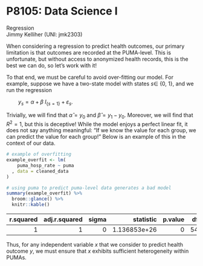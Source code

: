 P8105: Data Science I
================
Regression<br>Jimmy Kelliher (UNI: jmk2303)

<!------------------------------------------------------------------------------
Preamble
------------------------------------------------------------------------------->
<!------------------------------------------------------------------------------
Overview
------------------------------------------------------------------------------->

When considering a regression to predict health outcomes, our primary
limitation is that outcomes are recorded at the PUMA-level. This is
unfortunate, but without access to anonymized health records, this is
the best we can do, so let’s work with it!

To that end, we must be careful to avoid over-fitting our model. For
example, suppose we have a two-state model with states *s*∈ {0, 1}, and
we run the regression

        *y*<sub>*s*</sub> = *α* + *β*
*I*<sub>{*s* = 1}</sub> + *ε*<sub>*s*</sub>.

Trivially, we will find that *α̂* = *y*<sub>0</sub> and
*β̂* = *y*<sub>1</sub> − *y*<sub>0</sub>. Moreover, we will find that
*R*<sup>2</sup> = 1, but this is deceptive! While the model enjoys a
perfect linear fit, it does not say anything meaningful: “If we know the
value for each group, we can predict the value for each group!” Below is
an example of this in the context of our data.

``` r
# example of overfitting
example_overfit <- lm(
    puma_hosp_rate ~ puma
  , data = cleaned_data
)

# using puma to predict puma-level data generates a bad model
summary(example_overfit) %>%
  broom::glance() %>%
  knitr::kable()
```

| r.squared | adj.r.squared | sigma |    statistic | p.value |  df | df.residual |   nobs |
|----------:|--------------:|------:|-------------:|--------:|----:|------------:|-------:|
|         1 |             1 |     0 | 1.136853e+26 |       0 |  54 |      356148 | 356203 |

Thus, for any independent variable *x* that we consider to predict
health outcome *y*, we must ensure that *x* exhibits sufficient
heterogeneity within PUMAs.
